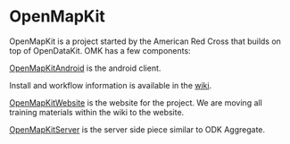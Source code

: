 # OpenMapKit

OpenMapKit is a project started by the American Red Cross that builds on top of OpenDataKit. OMK has a few components:

[OpenMapKitAndroid](https://github.com/AmericanRedCross/OpenMapKitAndroid) is the android client.

Install and workflow information is available in the [wiki](https://github.com/americanredcross/openmapkitandroid/wiki).

[OpenMapKitWebsite](https://github.com/AmericanRedCross/OpenMapKitWebsite) is the website for the project. We are moving all training materials within the wiki to the website.

[OpenMapKitServer](https://github.com/AmericanRedCross/OpenMapKitServer) is the server side piece similar to ODK Aggregate.
